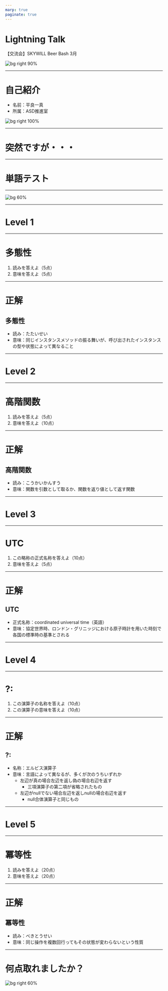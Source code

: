 ```yaml
---
marp: true
paginate: true
---
```


# Lightning Talk

【交流会】SKYWILL Beer Bash 3月

![bg right 90%](./mugicha.jpeg)

---

# 自己紹介

- 名前：平良一真
- 所属：ASD推進室

![bg right 100%](./IMG_1028.jpg)

---

# 突然ですが・・・

---

# <!--fit-->単語テスト

---

![bg 60%](./school_test_seifuku_girl.png)

---

# <!--fit-->Level 1

---

# 多態性

1. 読みを答えよ（5点）
1. 意味を答えよ（5点）

---

# 正解

## 多態性

- 読み：たたいせい
- 意味：同じインスタンスメソッドの振る舞いが、呼び出されたインスタンスの型や状態によって異なること

---

# <!--fit-->Level 2

---

# 高階関数

1. 読みを答えよ（5点）
1. 意味を答えよ（10点）

---

# 正解

## 高階関数

- 読み：こうかいかんすう
- 意味：関数を引数として取るか、関数を返り値として返す関数

---

# <!--fit-->Level 3

---

# UTC

1. この略称の正式名称を答えよ（10点）
1. 意味を答えよ（5点）

---

# 正解

## UTC

- 正式名称：coordinated universal time（英語）
- 意味：協定世界時、ロンドン・グリニッジにおける原子時計を用いた時刻で各国の標準時の基準とされる

---

# <!--fit-->Level 4

---

# ?:

1. この演算子の名称を答えよ（10点）
1. この演算子の意味を答えよ（10点）

---

# 正解

## ?:

- 名称：エルビス演算子
- 意味：言語によって異なるが、多くが次のうちいずれか
  - 左辺が真の場合左辺を返し偽の場合右辺を返す
    - 三項演算子の第二項が省略されたもの
  - 左辺がnullでない場合左辺を返しnullの場合右辺を返す
    - null合体演算子と同じもの
---

# <!--fit-->Level 5

---

# 冪等性

1. 読みを答えよ（20点）
1. 意味を答えよ（20点）

---

# 正解

## 冪等性

- 読み：べきとうせい
- 意味：同じ操作を複数回行ってもその状態が変わらないという性質

---

# 何点取れましたか？

![bg right 60%](./test100.png)
